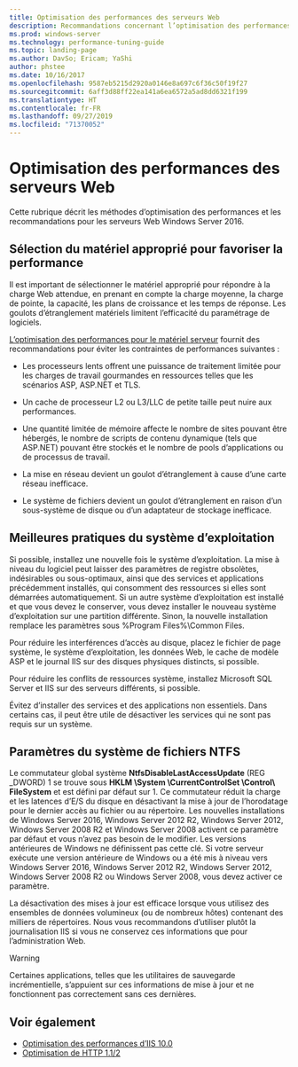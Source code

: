 ```yaml
---
title: Optimisation des performances des serveurs Web
description: Recommandations concernant l’optimisation des performances pour les serveurs Web sur Windows Server 16
ms.prod: windows-server
ms.technology: performance-tuning-guide
ms.topic: landing-page
ms.author: DavSo; Ericam; YaShi
author: phstee
ms.date: 10/16/2017
ms.openlocfilehash: 9587eb5215d2920a0146e8a697c6f36c50f19f27
ms.sourcegitcommit: 6aff3d88ff22ea141a6ea6572a5ad8dd6321f199
ms.translationtype: HT
ms.contentlocale: fr-FR
ms.lasthandoff: 09/27/2019
ms.locfileid: "71370052"
---
```

# <a name="performance-tuning-web-servers"></a>Optimisation des performances des serveurs Web


Cette rubrique décrit les méthodes d’optimisation des performances et les recommandations pour les serveurs Web Windows Server 2016.


## <a name="selecting-the-proper-hardware-for-performance"></a>Sélection du matériel approprié pour favoriser la performance


Il est important de sélectionner le matériel approprié pour répondre à la charge Web attendue, en prenant en compte la charge moyenne, la charge de pointe, la capacité, les plans de croissance et les temps de réponse. Les goulots d’étranglement matériels limitent l’efficacité du paramétrage de logiciels.

[L’optimisation des performances pour le matériel serveur](../../hardware/index.md) fournit des recommandations pour éviter les contraintes de performances suivantes :

-   Les processeurs lents offrent une puissance de traitement limitée pour les charges de travail gourmandes en ressources telles que les scénarios ASP, ASP.NET et TLS.

-   Un cache de processeur L2 ou L3/LLC de petite taille peut nuire aux performances.

-   Une quantité limitée de mémoire affecte le nombre de sites pouvant être hébergés, le nombre de scripts de contenu dynamique (tels que ASP.NET) pouvant être stockés et le nombre de pools d’applications ou de processus de travail.

-   La mise en réseau devient un goulot d’étranglement à cause d’une carte réseau inefficace.

-   Le système de fichiers devient un goulot d’étranglement en raison d’un sous-système de disque ou d’un adaptateur de stockage inefficace.

## <a name="operating-system-best-practices"></a>Meilleures pratiques du système d’exploitation


Si possible, installez une nouvelle fois le système d’exploitation. La mise à niveau du logiciel peut laisser des paramètres de registre obsolètes, indésirables ou sous-optimaux, ainsi que des services et applications précédemment installés, qui consomment des ressources si elles sont démarrées automatiquement. Si un autre système d’exploitation est installé et que vous devez le conserver, vous devez installer le nouveau système d’exploitation sur une partition différente. Sinon, la nouvelle installation remplace les paramètres sous %Program Files%\\Common Files.

Pour réduire les interférences d’accès au disque, placez le fichier de page système, le système d’exploitation, les données Web, le cache de modèle ASP et le journal IIS sur des disques physiques distincts, si possible.

Pour réduire les conflits de ressources système, installez Microsoft SQL Server et IIS sur des serveurs différents, si possible.

Évitez d’installer des services et des applications non essentiels. Dans certains cas, il peut être utile de désactiver les services qui ne sont pas requis sur un système.

## <a name="ntfs-file-system-settings"></a>Paramètres du système de fichiers NTFS

Le commutateur global système **NtfsDisableLastAccessUpdate** (REG \_DWORD) 1 se trouve sous **HKLM \\System \\CurrentControlSet \\Control\\ FileSystem** et est défini par défaut sur 1. Ce commutateur réduit la charge et les latences d’E/S du disque en désactivant la mise à jour de l’horodatage pour le dernier accès au fichier ou au répertoire. Les nouvelles installations de Windows Server 2016, Windows Server 2012 R2, Windows Server 2012, Windows Server 2008 R2 et Windows Server 2008 activent ce paramètre par défaut et vous n’avez pas besoin de le modifier. Les versions antérieures de Windows ne définissent pas cette clé. Si votre serveur exécute une version antérieure de Windows ou a été mis à niveau vers Windows Server 2016, Windows Server 2012 R2, Windows Server 2012, Windows Server 2008 R2 ou Windows Server 2008, vous devez activer ce paramètre.

La désactivation des mises à jour est efficace lorsque vous utilisez des ensembles de données volumineux (ou de nombreux hôtes) contenant des milliers de répertoires. Nous vous recommandons d’utiliser plutôt la journalisation IIS si vous ne conservez ces informations que pour l’administration Web.

>[!Warning]
> Certaines applications, telles que les utilitaires de sauvegarde incrémentielle, s’appuient sur ces informations de mise à jour et ne fonctionnent pas correctement sans ces dernières.

## <a name="see-also"></a>Voir également
- [Optimisation des performances d’IIS 10.0](tuning-iis-10.md)
- [Optimisation de HTTP 1.1/2](http-performance.md)


